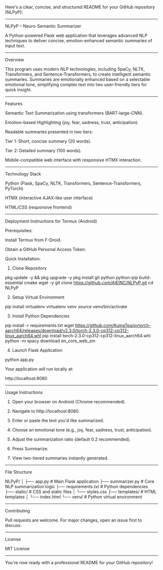 Here's a clear, concise, and structured README for your GitHub repository (NLPyP):


---

NLPyP – Neuro-Semantic Summarizer

A Python-powered Flask web application that leverages advanced NLP techniques to deliver concise, emotion-enhanced semantic summaries of input text.


---

Overview

This program uses modern NLP technologies, including SpaCy, NLTK, Transformers, and Sentence-Transformers, to create intelligent semantic summaries. Summaries are emotionally enhanced based on a selectable emotional tone, simplifying complex text into two user-friendly tiers for quick insight.


---

Features

Semantic Text Summarization using transformers (BART-large-CNN).

Emotion-based Highlighting (joy, fear, sadness, trust, anticipation).

Readable summaries presented in two tiers:

Tier 1: Short, concise summary (20 words).

Tier 2: Detailed summary (100 words).


Mobile-compatible web interface with responsive HTMX interaction.



---

Technology Stack

Python (Flask, SpaCy, NLTK, Transformers, Sentence-Transformers, PyTorch)

HTMX (interactive AJAX-like user interface)

HTML/CSS (responsive frontend)



---

Deployment Instructions for Termux (Android)

Prerequisites:

Install Termux from F-Droid.

Obtain a GitHub Personal Access Token.


Quick Installation:

1. Clone Repository



pkg update -y && pkg upgrade -y
pkg install git python python-pip build-essential cmake wget -y
git clone https://github.com/AIEINC/NLPyP.git
cd NLPyP

2. Setup Virtual Environment



pip install virtualenv
virtualenv venv
source venv/bin/activate

3. Install Python Dependencies



pip install -r requirements.txt
wget https://github.com/KumaTea/pytorch-aarch64/releases/download/v2.3.0/torch-2.3.0-cp312-cp312-linux_aarch64.whl
pip install torch-2.3.0-cp312-cp312-linux_aarch64.whl
python -m spacy download en_core_web_sm

4. Launch Flask Application



python app.py

Your application will run locally at:

http://localhost:8080


---

Usage Instructions

1. Open your browser on Android (Chrome recommended).


2. Navigate to http://localhost:8080.


3. Enter or paste the text you'd like summarized.


4. Choose an emotional tone (e.g., joy, fear, sadness, trust, anticipation).


5. Adjust the summarization ratio (default 0.2 recommended).


6. Press Summarize.


7. View two-tiered summaries instantly generated.




---

File Structure

NLPyP/
│
├── app.py                 # Main Flask application
├── summarizer.py          # Core NLP summarization logic
├── requirements.txt       # Python dependencies
├── static/                # CSS and static files
│   └── styles.css
├── templates/             # HTML templates
│   └── index.html
└── venv/                  # Python virtual environment


---

Contributing

Pull requests are welcome. For major changes, open an issue first to discuss.


---

License

MIT License


---

You're now ready with a professional README for your GitHub repository!

